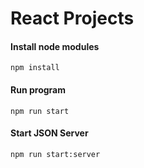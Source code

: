 # React Projects

#### Install node modules

```
npm install
```

#### Run program

```
npm run start
```

#### Start JSON Server

```
npm run start:server
```

